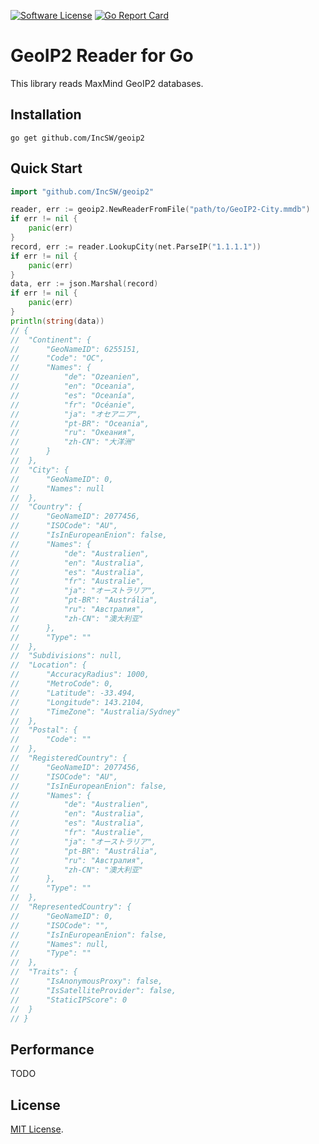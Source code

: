 [![Software License](https://img.shields.io/badge/license-MIT-brightgreen.svg?style=flat-square)](LICENSE)
[![Go Report Card](https://goreportcard.com/badge/github.com/IncSW/geoip2?style=flat-square)](https://goreportcard.com/report/github.com/IncSW/geoip2)

# GeoIP2 Reader for Go

This library reads MaxMind GeoIP2 databases.

## Installation

`go get github.com/IncSW/geoip2`

## Quick Start

```go
import "github.com/IncSW/geoip2"

reader, err := geoip2.NewReaderFromFile("path/to/GeoIP2-City.mmdb")
if err != nil {
	panic(err)
}
record, err := reader.LookupCity(net.ParseIP("1.1.1.1"))
if err != nil {
	panic(err)
}
data, err := json.Marshal(record)
if err != nil {
	panic(err)
}
println(string(data))
// {
// 	"Continent": {
// 		"GeoNameID": 6255151,
// 		"Code": "OC",
// 		"Names": {
// 			"de": "Ozeanien",
// 			"en": "Oceania",
// 			"es": "Oceanía",
// 			"fr": "Océanie",
// 			"ja": "オセアニア",
// 			"pt-BR": "Oceania",
// 			"ru": "Океания",
// 			"zh-CN": "大洋洲"
// 		}
// 	},
// 	"City": {
// 		"GeoNameID": 0,
// 		"Names": null
// 	},
// 	"Country": {
// 		"GeoNameID": 2077456,
// 		"ISOCode": "AU",
// 		"IsInEuropeanEnion": false,
// 		"Names": {
// 			"de": "Australien",
// 			"en": "Australia",
// 			"es": "Australia",
// 			"fr": "Australie",
// 			"ja": "オーストラリア",
// 			"pt-BR": "Austrália",
// 			"ru": "Австралия",
// 			"zh-CN": "澳大利亚"
// 		},
// 		"Type": ""
// 	},
// 	"Subdivisions": null,
// 	"Location": {
// 		"AccuracyRadius": 1000,
// 		"MetroCode": 0,
// 		"Latitude": -33.494,
// 		"Longitude": 143.2104,
// 		"TimeZone": "Australia/Sydney"
// 	},
// 	"Postal": {
// 		"Code": ""
// 	},
// 	"RegisteredCountry": {
// 		"GeoNameID": 2077456,
// 		"ISOCode": "AU",
// 		"IsInEuropeanEnion": false,
// 		"Names": {
// 			"de": "Australien",
// 			"en": "Australia",
// 			"es": "Australia",
// 			"fr": "Australie",
// 			"ja": "オーストラリア",
// 			"pt-BR": "Austrália",
// 			"ru": "Австралия",
// 			"zh-CN": "澳大利亚"
// 		},
// 		"Type": ""
// 	},
// 	"RepresentedCountry": {
// 		"GeoNameID": 0,
// 		"ISOCode": "",
// 		"IsInEuropeanEnion": false,
// 		"Names": null,
// 		"Type": ""
// 	},
// 	"Traits": {
// 		"IsAnonymousProxy": false,
// 		"IsSatelliteProvider": false,
// 		"StaticIPScore": 0
// 	}
// }
```

## Performance

TODO

## License

[MIT License](LICENSE).
